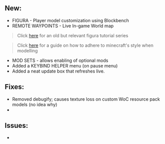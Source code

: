 ## New:
+ FIGURA - Player model customization using Blockbench
+ REMOTE WAYPOINTS - Live In-game World map
> Click [here](https://www.youtube.com/watch?v=TKB0q0SmCBo&list=PLNz7v2g2SFA8lOQUDS4z4-gIDLi_dWAhl) for an old but relevant figura tutorial series

>  Click [here](https://www.blockbench.net/wiki/guides/minecraft-style-guide/) for a guide on how to adhere to minecraft's style when modelling
+ MOD SETS - allows enabling of optional mods
+ Added a KEYBIND HELPER menu (on pause menu)
+ Added a neat update box that refreshes live.

## Fixes:
+ Removed debugify; causes texture loss on custom WoC resource pack models (no idea why)
+ 

## Issues:
- 
